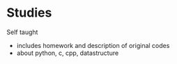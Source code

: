 # Studies
Self taught
* includes homework and description of original codes
* about python, c, cpp, datastructure
